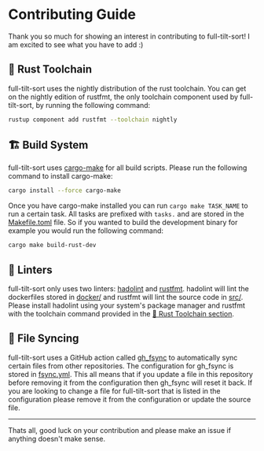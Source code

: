 # Contributing Guide

Thank you so much for showing an interest in contributing to full-tilt-sort! I am excited to see what you have to add :)

## 🦀 Rust Toolchain

full-tilt-sort uses the nightly distribution of the rust toolchain. You can get on the nightly edition of rustfmt, the only toolchain component used by full-tilt-sort, by running the following command:

```bash
rustup component add rustfmt --toolchain nightly
```

## 🏗️ Build System

full-tilt-sort uses [cargo-make](https://github.com/sagiegurari/cargo-make) for all build scripts. Please run the following command to install cargo-make:

```bash
cargo install --force cargo-make
```

Once you have cargo-make installed you can run `cargo make TASK_NAME` to run a certain task. All tasks are prefixed with `tasks.` and are stored in the [Makefile.toml](Makefile.toml) file. So if you wanted to build the development binary for example you would run the following command:

```bash
cargo make build-rust-dev
```

## 🧪 Linters

full-tilt-sort only uses two linters: [hadolint](https://github.com/hadolint/hadolint) and [rustfmt](https://github.com/rust-lang/rustfmt). hadolint will lint the dockerfiles stored in [docker/](docker/) and rustfmt will lint the source code in [src/](src/). Please install hadolint using your system's package manager and rustfmt with the toolchain command provided in the [🦀 Rust Toolchain section](#-rust-toolchain).

## 🔄 File Syncing

full-tilt-sort uses a GitHub action called [gh_fsync](https://github.com/Matt-Gleich/gh_fsync) to automatically sync certain files from other repositories. The configuration for gh_fsync is stored in [fsync.yml](fsync.yml). This all means that if you update a file in this repository before removing it from the configuration then gh_fsync will reset it back. If you are looking to change a file for full-tilt-sort that is listed in the configuration please remove it from the configuration or update the source file.

---

Thats all, good luck on your contribution and please make an issue if anything doesn't make sense.
